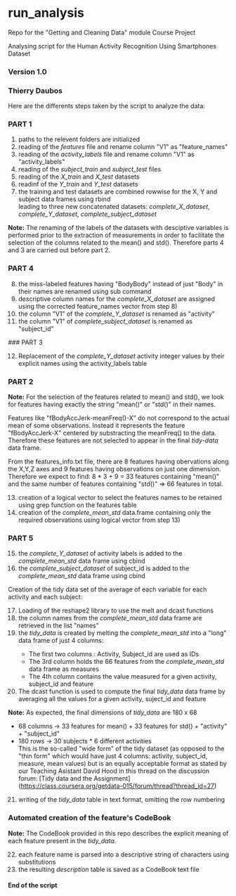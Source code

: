 # run_analysis
Repo for the "Getting and Cleaning Data" module Course Project

Analysing script for the Human Activity Recognition Using Smartphones Dataset
### Version 1.0
### Thierry Daubos

Here are the differents steps taken by the script to analyze the data:

### PART 1
<ol>
<li> paths to the relevent folders are initialized </li>
<li> reading of the <i>features</i> file and rename column "V1" as "feature_names" </li>
<li> reading of the <i>activity_labels</i> file and rename column "V1" as "activity_labels" </li>
<li> reading of the <i>subject_train</i> and <i>subject_test</i> files</li>
<li> reading of the <i>X_train</i> and <i>X_test</i> datasets </li>
<li> readinf of the <i>Y_train</i> and <i>Y_test</i> datasets </li>
<li> the training and test datasets are combined rowwise for the X, Y and subject data frames using rbind </li>
     leading to three new concatenated datasets: <i>complete_X_dataset</i>, <i>complete_Y_dataset</i>,         <i>complete_subject_dataset</i> </li>
</ol>

**Note:** The renaming of the labels of the datasets with desciptive variables is performed prior to the extraction of measurements in order to facilitate the selection of the columns related to the mean() and std(). Therefore parts 4 and 3 are carried out before part 2.

### PART 4
<ol start="8">
<li> the miss-labeled features having "BodyBody" instead of just "Body" in their names are renamed using sub command </li>
<li> descriptive column names for the <i>complete_X_dataset</i> are assigned using the corrected feature_names vector from step 8) </li>
<li> the column "V1" of the <i>complete_Y_dataset</i> is renamed as "activity" </li>
<li> the column "V1" of <i>complete_subject_dataset</i> is renamed as "subject_id" </li>
</ol>
### PART 3
<ol start="12">
<li>  Replacement of the <i>complete_Y_dataset</i> activity integer values by their explicit names using the activity_labels table</li>
</ol>

### PART 2
**Note:** For the selection of the features related to mean() and std(), we look for features having exactly the string "mean()" or "std()" in their names. 

Features like "fBodyAccJerk-meanFreq()-X" do not correspond to the actual mean of some observations. Instead it represents the feature "fBodyAccJerk-X" centered by substracting the meanFreq() to the data. Therefore these features are not selected to appear in the final <i>tidy-data</i> data frame.

From the features_info.txt file, there are 8 features having obervations along the X,Y,Z axes and 9 features having observations on just one dimension. Therefore we expect to find: 8 * 3 + 9 = 33 features containing "mean()" and the same number of features containing "std()" => 66 features in total.

<ol start="13">
<li> creation of a logical vector to select the features names to be retained using grep function on the features table </li>
<li> creation of the <i>complete_mean_std</i> data.frame containing only the required observations using logical vector from step 13) </li>
</ol>

### PART 5
<ol start="15">
<li> the <i>complete_Y_dataset</i> of activity labels is added to the <i>complete_mean_std</i> data frame using cbind </li>
<li> the <i>complete_subject_dataset</i> of subject_id is added to the <i>complete_mean_std</i> data frame using cbind </li>
</ol>

Creation of the tidy data set of the average of each variable for each activity and each subject:
<ol start="17">
<li> Loading of the reshape2 library to use the melt and dcast functions </li>
<li> the column names from the <i>complete_mean_std</i> data frame are retrieved in the list "names" </li>
<li> the <i>tidy_data</i> is created by melting the <i>complete_mean_std</i> into a "long" data frame of just 4 columns: </li>
     <ul>
     <li> The first two columns : Activity, Subject_id are used as IDs </li>
     <li> The 3rd column holds the 66 features from the <i>complete_mean_std</i> data frame as measures </li>
     <li> The 4th column contains the value measured for a given activity, subject_id and feature </li>
    </ul>
<li> The dcast function is used to compute the final <i>tidy_data</i> data frame by averaging all the values for a given activity, suject_id and feature </li>
</ol>

**Note:** As expected, the final dimensions of <i>tidy_data</i> are 180 x 68
          <ul>
          <li> 68 columns -> 33 features for mean() + 33 features for std() + "activity" + "subject_id" </li>
          <li> 180 rows   -> 30 subjects * 6 different activities </li>
          This is the so-called "wide form" of the tidy dataset (as opposed to the "thin form" which would have just 4                 columns: activity, subject_id, measure, mean values) but is an equally acceptable format as stated by our Teaching              Asistant David Hood in this thread on the discussion forum: 
          [Tidy data and the Assignment] (https://class.coursera.org/getdata-015/forum/thread?thread_id=27)
          </ul>
<ol start="21">
<li> writing of the <i>tidy_data</i> table in text format, omitting the row numbering </li>
</ol>


### Automated creation of the feature's CodeBook

**Note:** The CodeBook provided in this repo describes the explicit meaning of each feature present in the <i>tidy_data</i>.

<ol start="22">
<li> each feature name is parsed into a descriptive string of characters using substitutions </li>
<li> the resulting <i>description</i> table is saved as a CodeBook text file </li>
</ol>

#### End of the script
